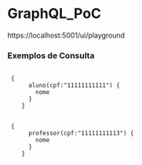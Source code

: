 # GraphQL_PoC

https://localhost:5001/ui/playground

### Exemplos de Consulta
```

 {
      aluno(cpf:"11111111111") {
        nome
      }
    }
    
```
```
 {
      professor(cpf:"11111111113") {
        nome
      }
    }
    
```
